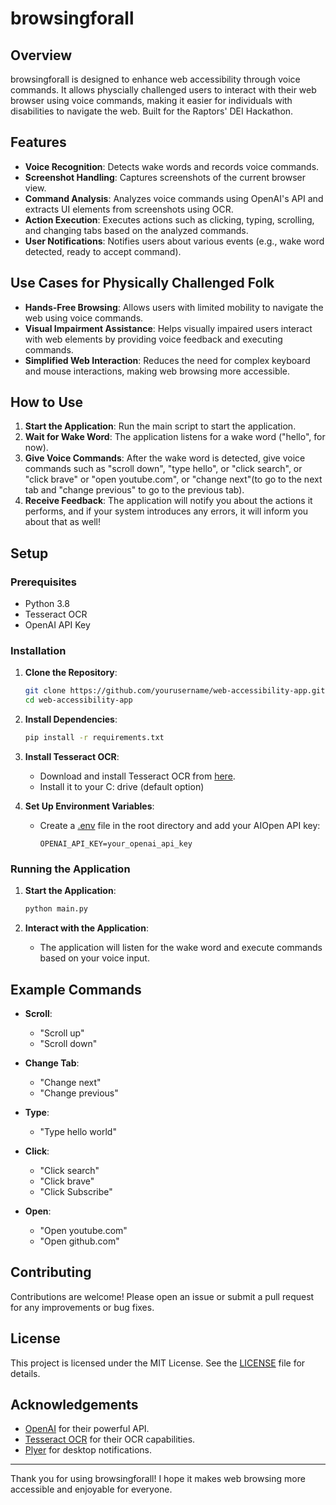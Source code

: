 # browsingforall

## Overview

browsingforall is designed to enhance web accessibility through voice commands. It allows physcially challenged users to interact with their web browser using voice commands, making it easier for individuals with disabilities to navigate the web. Built for the Raptors' DEI Hackathon.

## Features

- **Voice Recognition**: Detects wake words and records voice commands.
- **Screenshot Handling**: Captures screenshots of the current browser view.
- **Command Analysis**: Analyzes voice commands using OpenAI's API and extracts UI elements from screenshots using OCR.
- **Action Execution**: Executes actions such as clicking, typing, scrolling, and changing tabs based on the analyzed commands.
- **User Notifications**: Notifies users about various events (e.g., wake word detected, ready to accept command).

## Use Cases for Physically Challenged Folk

- **Hands-Free Browsing**: Allows users with limited mobility to navigate the web using voice commands.
- **Visual Impairment Assistance**: Helps visually impaired users interact with web elements by providing voice feedback and executing commands.
- **Simplified Web Interaction**: Reduces the need for complex keyboard and mouse interactions, making web browsing more accessible.

## How to Use

1. **Start the Application**: Run the main script to start the application.
2. **Wait for Wake Word**: The application listens for a wake word ("hello", for now).
3. **Give Voice Commands**: After the wake word is detected, give voice commands such as "scroll down", "type hello", or "click search", or "click brave" or "open youtube.com", or "change next"(to go to the next tab and "change previous" to go to the previous tab).
4. **Receive Feedback**: The application will notify you about the actions it performs, and if your system introduces any errors, it will inform you about that as well!

## Setup

### Prerequisites

- Python 3.8
- Tesseract OCR
- OpenAI API Key

### Installation

1. **Clone the Repository**:
    ```sh
    git clone https://github.com/yourusername/web-accessibility-app.git
    cd web-accessibility-app
    ```

2. **Install Dependencies**:
    ```sh
    pip install -r requirements.txt
    ```

3. **Install Tesseract OCR**:
    - Download and install Tesseract OCR from [here](https://github.com/tesseract-ocr/tesseract).
    - Install it to your C: drive (default option)

4. **Set Up Environment Variables**:
    - Create a [.env](http://_vscodecontentref_/2) file in the root directory and add your AIOpen API key:
      ```env
      OPENAI_API_KEY=your_openai_api_key
      ```

### Running the Application

1. **Start the Application**:
    ```sh
    python main.py
    ```

2. **Interact with the Application**:
    - The application will listen for the wake word and execute commands based on your voice input.

## Example Commands

- **Scroll**:
  - "Scroll up"
  - "Scroll down"

- **Change Tab**:
  - "Change next"
  - "Change previous"

- **Type**:
  - "Type hello world"

- **Click**:
  - "Click search"
  - "Click brave"
  - "Click Subscribe"

- **Open**:
  - "Open youtube.com"
  - "Open github.com"



## Contributing

Contributions are welcome! Please open an issue or submit a pull request for any improvements or bug fixes.

## License

This project is licensed under the MIT License. See the [LICENSE](http://_vscodecontentref_/3) file for details.

## Acknowledgements

- [OpenAI](https://openai.com/) for their powerful API.
- [Tesseract OCR](https://github.com/tesseract-ocr/tesseract) for their OCR capabilities.
- [Plyer](https://github.com/kivy/plyer) for desktop notifications.

---

Thank you for using browsingforall! I hope it makes web browsing more accessible and enjoyable for everyone.